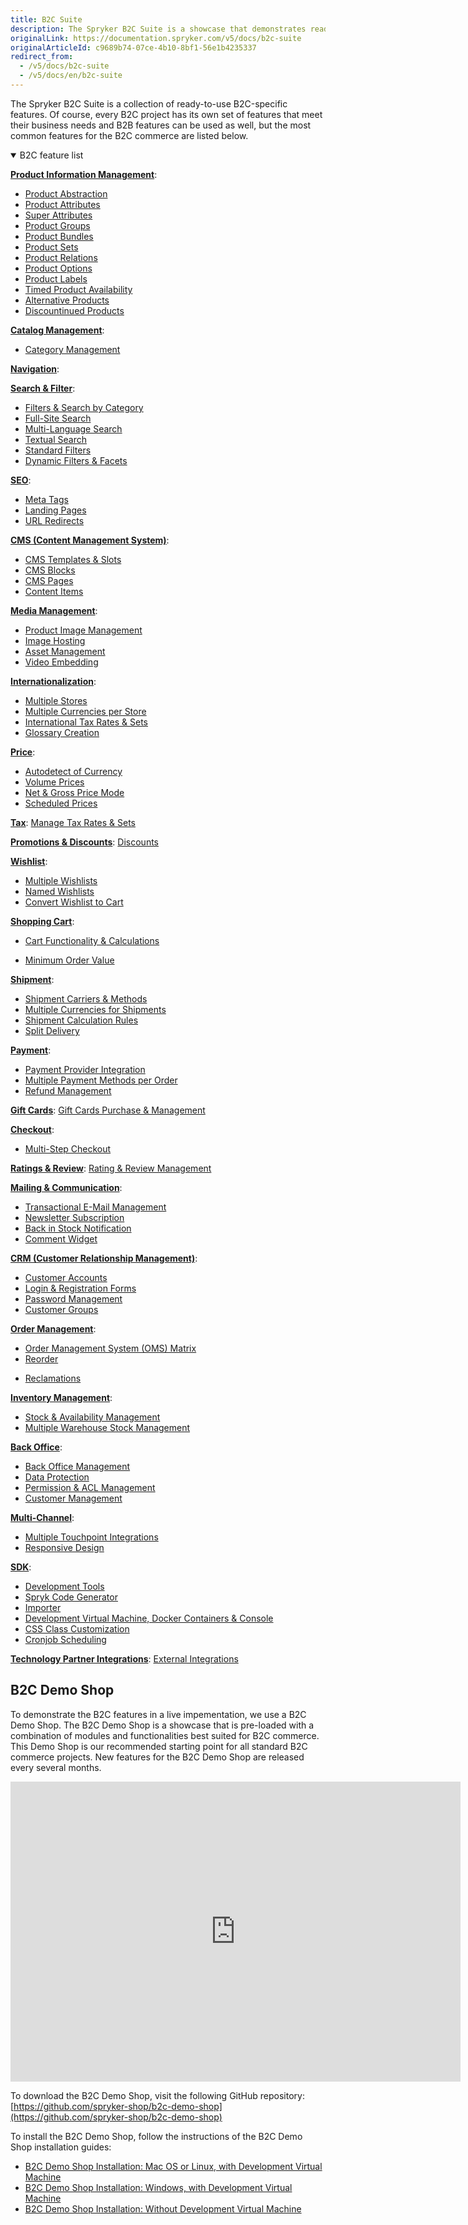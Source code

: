 ```yaml
---
title: B2C Suite
description: The Spryker B2C Suite is a showcase that demonstrates ready-to-use B2C-specific Spryker features in a live implementation.
originalLink: https://documentation.spryker.com/v5/docs/b2c-suite
originalArticleId: c9689b74-07ce-4b10-8bf1-56e1b4235337
redirect_from:
  - /v5/docs/b2c-suite
  - /v5/docs/en/b2c-suite
---
```


The Spryker B2С Suite is a collection of ready-to-use B2С-specific features. Of course, every B2С project has its own set of features that meet their business needs and B2B features can be used as well, but the most common features for the B2C commerce are listed below.

<details open>
<summary>B2C feature list</summary>

[**Product Information Management**](/docs/scos/dev/features/202005.0/product-information-management/product-information-management.html):

* [Product Abstraction](/docs/scos/dev/features/202005.0/product-information-management/product-abstraction.html)
* [Product Attributes](/docs/scos/dev/features/202005.0/product-information-management/product-attributes.html)
* [Super Attributes](/docs/scos/dev/features/202005.0/product-information-management/super-attributes.html)
* [Product Groups](/docs/scos/dev/features/202005.0/product-information-management/product-group/product-group.html)
* [Product Bundles](/docs/scos/dev/features/202005.0/product-information-management/product-bundles.html)
* [Product Sets](/docs/scos/dev/features/202005.0/product-information-management/product-set.html)
* [Product Relations](/docs/scos/dev/features/202005.0/product-information-management/product-relations/product-relations.html)
* [Product Options](/docs/scos/dev/features/202005.0/product-information-management/product-options/product-options.html)
* [Product Labels](/docs/scos/dev/features/202005.0/product-information-management/product-label.html)
* [Timed Product Availability](/docs/scos/dev/features/202005.0/product-information-management/timed-product-availability-feature-overview/timed-product-availability.html)
* [Alternative Products](/docs/scos/dev/features/202005.0/product-information-management/alternative-products/alternative-products.html)
* [Discountinued Products](/docs/scos/dev/features/202005.0/product-information-management/discontinued-products/discontinued-products.html)

[**Catalog Management**](/docs/scos/dev/features/202005.0/catalog-management/catalog-management.html):

* [Category Management](/docs/scos/dev/features/202005.0/catalog-management/category-management/category-management.html)
<!---* [Product to Category Association](https://documentation.spryker.com/v5/docs/en/product-to-category-association)-->
<!---* [Category Hierarchy](https://documentation.spryker.com/v5/docs/en/define-category-hierarchy)-->
<!---* [Product Catalog Management](https://documentation.spryker.com/v5/docs/en/product-catalog-management)-->

[**Navigation**](/docs/scos/dev/features/202005.0/navigation/navigation.html):

<!---* [Hierarchical Navigation](https://documentation.spryker.com/v5/docs/en/hierarchical-navigation)-->
<!---* [Product Based Shop Navigation](https://documentation.spryker.com/v5/docs/en/product-based-shop-navigation)-->
<!---* [Content Based Shop Navigation](https://documentation.spryker.com/v5/docs/en/content-based-shop-navigation)-->

[**Search & Filter**](/docs/scos/dev/features/202005.0/search-and-filter/search-and-filter.html):

* [Filters & Search by Category](/docs/scos/dev/features/202005.0/search-and-filter/filters-and-search-by-category.html)
* [Full-Site Search](/docs/scos/dev/features/202005.0/search-and-filter/full-site-search.html)
* [Multi-Language Search](/docs/scos/dev/features/202005.0/search-and-filter/multi-language-search.html)
* [Textual Search](/docs/scos/dev/features/202005.0/search-and-filter/textual-search.html)
* [Standard Filters](/docs/scos/dev/features/202005.0/search-and-filter/standard-filters.html)
* [Dynamic Filters & Facets](/docs/scos/dev/features/202005.0/search-and-filter/dynamic-filters-and-facets.html)

[**SEO**](/docs/scos/dev/features/202005.0/seo/seo.html):

* [Meta Tags](/docs/scos/dev/features/202005.0/seo/meta-tags.html)
* [Landing Pages](/docs/scos/dev/features/202005.0/seo/landing-pages.html)
* [URL Redirects](/docs/scos/dev/features/202005.0/seo/url-redirects.html)

[**CMS (Content Management System)**](/docs/scos/dev/features/202005.0/cms/cms.html):

* [CMS Templates & Slots](/docs/scos/dev/features/202005.0/cms/templates-and-slots/templates-and-slots.html)
* [CMS Blocks](/docs/scos/dev/features/202005.0/cms/cms.html-block)
* [CMS Pages](/docs/scos/dev/features/202005.0/cms/cms.html-page)
* [Content Items](/docs/scos/dev/features/202005.0/cms/content-items/content-items.html)

[**Media Management**](/docs/scos/dev/features/202005.0/media-management/media-management.html):

* [Product Image Management](https://documentation.spryker.com/v5/docs/product-images-overview)
* [Image Hosting](/docs/scos/dev/features/202005.0/media-management/image-hosting.html)
* [Asset Management](/docs/scos/dev/features/202005.0/media-management/asset-management/asset-management.html)
* [Video Embedding](/docs/scos/dev/features/202005.0/media-management/video-embedding.html)

[**Internationalization**](/docs/scos/dev/features/202005.0/internationalization/internationalization.html):

* [Multiple Stores](/docs/scos/dev/features/202005.0/internationalization/multiple-stores.html)
* [Multiple Currencies per Store](/docs/scos/dev/features/202005.0/internationalization/multiple-currencies-per-store.html)
* [International Tax Rates & Sets](/docs/scos/dev/features/202005.0/internationalization/international-tax-rates-and-sets.html)
* [Glossary Creation](/docs/scos/dev/features/202005.0/internationalization/glossary-creation/glossary-creation.html)

[**Price**](/docs/scos/dev/features/202005.0/price/price.html):

* [Autodetect of Currency](/docs/scos/dev/features/202005.0/price/auto-detect-of-currency.html)
* [Volume Prices](/docs/scos/dev/features/202005.0/price/volume-prices/volume-prices.html)
* [Net & Gross Price Mode](/docs/scos/dev/features/202005.0/price/net-and-gross-prices.html)
* [Scheduled Prices](/docs/scos/dev/features/202005.0/price/scheduled-prices/scheduled-prices.html)

[**Tax**](/docs/scos/dev/features/202005.0/tax/tax.html):
[Manage Tax Rates & Sets](/docs/scos/dev/features/202005.0/tax/manage-tax-rates-and-sets.html)

[**Promotions & Discounts**](/docs/scos/dev/features/202005.0/promotions-and-discounts/promotions-and-discounts.html):
[Discounts](/docs/scos/dev/features/202005.0/promotions-and-discounts/discount/discount.html)

[**Wishlist**](/docs/scos/dev/features/202005.0/wishlist/wishlist.html):

* [Multiple Wishlists](/docs/scos/dev/features/202005.0/wishlist/multiple-wishlists.html)
* [Named Wishlists](/docs/scos/dev/features/202005.0/wishlist/multiple-wishlists.html)
* [Convert Wishlist to Cart](/docs/scos/dev/features/202005.0/wishlist/convert-wishlist-to-cart.html)

[**Shopping Cart**](/docs/scos/dev/features/202005.0/shopping-cart/shopping-cart.html):

* [Cart Functionality & Calculations](/docs/scos/dev/features/202005.0/shopping-cart/shopping-cart.html-functionality-calculations)
<!---* [Cart Rules & Discounts](/docs/scos/dev/features/202005.0/shopping-cart/shopping-cart.html-rules-discounts)-->
* [Minimum Order Value](/docs/scos/dev/features/202005.0/shopping-cart/minimum-order-value/minimum-order-value.html)

[**Shipment**](/docs/scos/dev/features/202005.0/shipment/shipment.html):

* [Shipment Carriers & Methods](/docs/scos/dev/features/202005.0/shipment/shipment.html-carriers-methods)
* [Multiple Currencies for Shipments](/docs/scos/dev/features/202005.0/shipment/shipment/shipment-feature-overview.html)
* [Shipment Calculation Rules](/docs/scos/dev/features/202005.0/shipment/shipment.html-calculation-rules)
* [Split Delivery](/docs/scos/dev/features/202005.0/order-management/split-delivery/split-delivery.html)

[**Payment**](/docs/scos/dev/features/202005.0/payment/payment.html):

* [Payment Provider Integration](/docs/scos/dev/features/202005.0/payment/payment.html-provider-integration)
* [Multiple Payment Methods per Order](/docs/scos/dev/features/202005.0/payment/payment.html-methods-overview)
* [Refund Management](/docs/scos/dev/features/202005.0/payment/refund-management.html)

[**Gift Cards**](/docs/scos/dev/features/202005.0/gift-cards/gift-cards.html):
[Gift Cards Purchase & Management](https://documentation.spryker.com/v5/docs/gift-card)

[**Checkout**](/docs/scos/dev/features/202005.0/checkout/checkout.html):

* [Multi-Step Checkout](/docs/scos/dev/features/202005.0/checkout/multi-step-checkout/multi-step-checkout.html)
<!---* [Define Payment & Shipment Methods](https://documentation.spryker.com/v5/docs/define-payment-shipment-methods)-->

[**Ratings & Review**](/docs/scos/dev/features/202005.0/rating-and-reviews/rating-and-reviews.html):
[Rating & Review Management](/docs/scos/dev/features/202005.0/rating-and-reviews/rating-and-review-management.html)

[**Mailing & Communication**](/docs/scos/dev/features/202005.0/mailing-and-communication/mailing-and-communication.html):

* [Transactional E-Mail Management](/docs/scos/dev/features/202005.0/mailing-and-communication/transactional-e-mail-management.html)
* [Newsletter Subscription](/docs/scos/dev/features/202005.0/mailing-and-communication/newsletter-subscription.html)
* [Back in Stock Notification](https://documentation.spryker.com/v5/docs/availability-notification)
* [Comment Widget](/docs/scos/dev/features/202005.0/mailing-and-communication/comments/comments.html)

[**CRM (Customer Relationship Management)**](/docs/scos/dev/features/202005.0/customer-relationship-management-crm/customer-relationship-management-crm.html):

* [Customer Accounts](/docs/scos/dev/features/202005.0/customer-relationship-management-crm/customer-accounts.html)
* [Login & Registration Forms](https://documentation.spryker.com/v5/docs/customer-registration-overview)
* [Password Management](/docs/scos/dev/features/202005.0/customer-relationship-management-crm/password-management/password-management.html)
* [Customer Groups](/docs/scos/dev/features/202005.0/customer-relationship-management-crm/customer-groups/customer-groups.html)

[**Order Management**](/docs/scos/dev/features/202005.0/order-management/order-management.html):

* [Order Management System (OMS) Matrix](/docs/scos/dev/features/202005.0/order-management/oms-order-management-system-matrix.html)
* [Reorder](/docs/scos/dev/features/202005.0/order-management/reorder.html)
<!---* [Order Processing](https://documentation.spryker.com/v5/docs/order-processing)-->
* [Reclamations](/docs/scos/dev/features/202005.0/order-management/reclamations/reclamations.html)

[**Inventory Management**](/docs/scos/dev/features/202005.0/inventory-management/inventory-management.html):

* [Stock & Availability Management](/docs/scos/dev/features/202005.0/inventory-management/stock-and-availability-management.html)
* [Multiple Warehouse Stock Management](/docs/scos/dev/features/202005.0/inventory-management/warehouse-management.html)

[**Back Office**](/docs/scos/dev/features/202005.0/back-office/back-office.html):

* [Back Office Management](https://documentation.spryker.com/v5/docs/spryker-core-back-office)
* [Data Protection](/docs/scos/dev/features/202005.0/back-office/data-protection.html)
* [Permission & ACL Management](/docs/scos/dev/features/202005.0/back-office/permission-and-acl-management.html)
* [Customer Management](https://documentation.spryker.com/v5/docs/customer-account-management)

[**Multi-Channel**](/docs/scos/dev/features/202005.0/multi-channel/multi-channel.html):

* [Multiple Touchpoint Integrations](/docs/scos/dev/features/202005.0/multi-channel/multiple-touchpoints-integration.html)
* [Responsive Design](/docs/scos/dev/features/202005.0/multi-channel/responsive-design.html)

[**SDK**](/docs/scos/dev/features/202005.0/sdk/development.html):

* [Development Tools](/docs/scos/dev/features/202005.0/sdk/development.html-tools)
* [Spryk Code Generator](/docs/scos/dev/features/202005.0/sdk/spryk-code-generator.html)
* [Importer](/docs/scos/dev/features/202005.0/sdk/data-import.html)
* [Development Virtual Machine, Docker Containers & Console](/docs/scos/dev/features/202005.0/sdk/development-virtual-machine-docker-containers-and-console.html)
* [CSS Class Customization](/docs/scos/dev/features/202005.0/sdk/css-class-customization.html)
* [Cronjob Scheduling](/docs/scos/dev/features/202005.0/sdk/cronjob-scheduling.html)

[**Technology Partner Integrations**](/docs/scos/dev/features/202005.0/technology-partner-integrations/technology-partner-integrations.html):
[External Integrations](/docs/scos/dev/technology-partners/202005.0/technology-partner-integration.html)
<br>
</details>

## B2C Demo Shop
To demonstrate the B2C features in a live impementation, we use a B2C Demo Shop. The B2C Demo Shop is a showcase that is pre-loaded with a combination of modules and functionalities best suited for B2C commerce. This Demo Shop is our recommended starting point for all standard B2C commerce projects. New features for the B2C Demo Shop are released every several months.

<iframe src="https://fast.wistia.net/embed/iframe/uv4rj9o34p" title="B2C Demo Shop Overview" allowtransparency="true" frameborder="0" scrolling="no" class="wistia_embed" name="wistia_embed" allowfullscreen="0" mozallowfullscreen="0" webkitallowfullscreen="0" oallowfullscreen="0" msallowfullscreen="0" width="720" height="480"></iframe>
    
To download the B2C Demo Shop, visit the following GitHub repository: [https://github.com/spryker-shop/b2c-demo-shop](https://github.com/spryker-shop/b2c-demo-shop)
    
To install the B2C Demo Shop, follow the instructions of the B2C Demo Shop installation guides:

* [B2C Demo Shop Installation: Mac OS or Linux, with Development Virtual Machine](/docs/scos/dev/developer-guides/202005.0/installation/spryker-in-vagrant/b2b-or-b2c-demo-shop-installation-mac-os-or-linux-with-development-virtual-machine.html)
* [B2C Demo Shop Installation: Windows, with Development Virtual Machine](/docs/scos/dev/developer-guides/202005.0/installation/spryker-in-vagrant/b2b-or-b2c-demo-shop-installation-windows-with-development-virtual-machine.html)
* [B2C Demo Shop Installation: Without Development Virtual Machine](/docs/scos/dev/developer-guides/202005.0/installation/spryker-in-vagrant/b2b-or-b2c-demo-shop-installation-without-development-virtual-machine.html)

